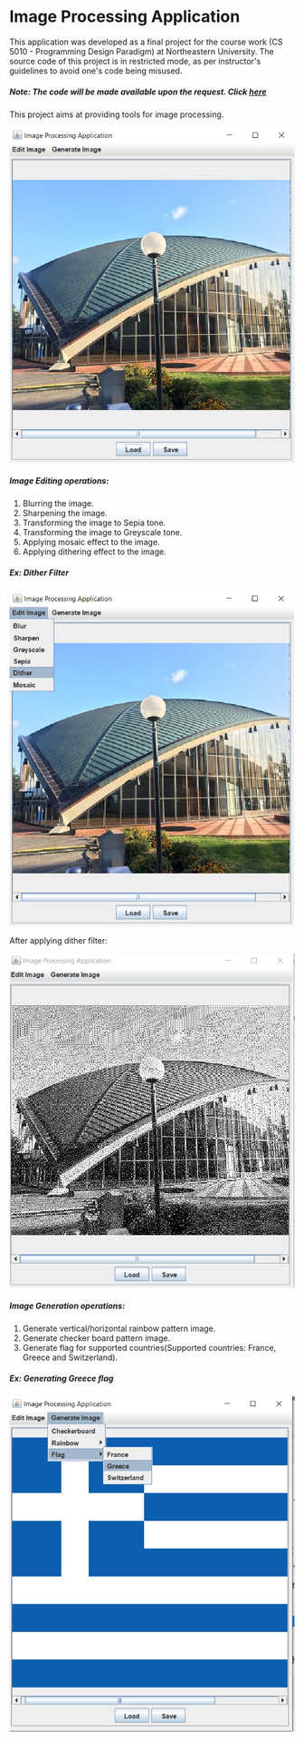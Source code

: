 # Image Processing Application

This application was developed as a final project for the course work (CS 5010 - Programming Design
Paradigm) at Northeastern University. The source code of this project is in restricted mode, as
per instructor's guidelines to avoid one's code being misused.

##### Note: The code will be made available upon the request. Click [here](mailto:shanbhaganantv@gmail.com?Subject=Request%20to%20access%20repo%20Image%20Processing%20Application)

This project aims at providing tools for image processing.

![](images/1.PNG)

##### Image Editing operations:

1. Blurring the image.
2. Sharpening the image.
3. Transforming the image to Sepia tone.
4. Transforming the image to Greyscale tone.
5. Applying mosaic effect to the image.
6. Applying dithering effect to the image.

##### Ex: Dither Filter

![](images/2.png)

After applying dither filter:

![](images/3.PNG)

##### Image Generation operations:

1. Generate vertical/horizontal rainbow pattern image.
2. Generate checker board pattern image.
3. Generate flag for supported countries(Supported countries: France, Greece and Switzerland).

##### Ex: Generating Greece flag

![](images/4.png)
